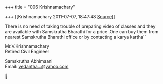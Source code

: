 +++
title = "006 Krishnamachary"

+++
[[Krishnamachary	2011-07-07, 18:47:48 [Source](https://groups.google.com/g/samskrita/c/Zon89uOTLiM)]]



There is no need of taking trouble of preparing video of classes and they are available with Samskrutha Bharathi for a price .One can buy them from nearest Samskrutha Bharathi office or by contacting a karya kartha``  



Mr.V.Krishnamachary  
Retired Civil Engineer

Samskrutha Abhimaani  
Email: [vedantha...@yahoo.com]()  

  



